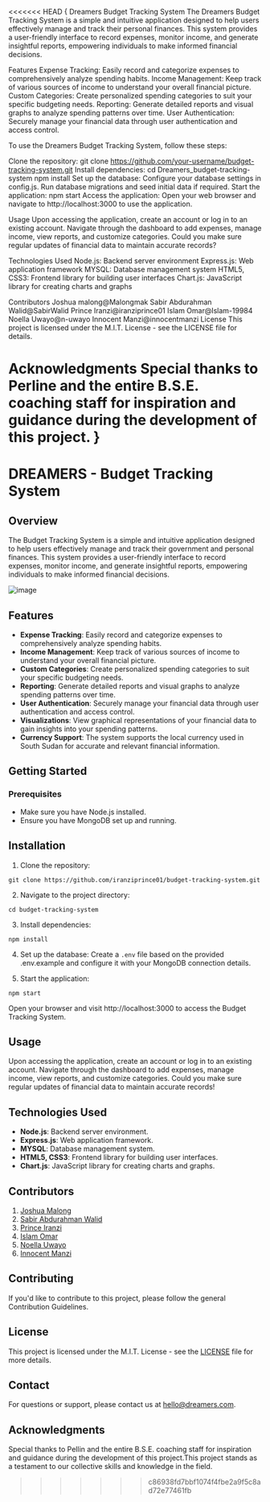<<<<<<< HEAD
{ Dreamers Budget Tracking System The Dreamers Budget Tracking System is a simple and intuitive application designed to help users effectively manage and track their personal finances. This system provides a user-friendly interface to record expenses, monitor income, and generate insightful reports, empowering individuals to make informed financial decisions.

Features Expense Tracking: Easily record and categorize expenses to comprehensively analyze spending habits. Income Management: Keep track of various sources of income to understand your overall financial picture. Custom Categories: Create personalized spending categories to suit your specific budgeting needs. Reporting: Generate detailed reports and visual graphs to analyze spending patterns over time. User Authentication: Securely manage your financial data through user authentication and access control.

To use the Dreamers Budget Tracking System, follow these steps:

Clone the repository: git clone https://github.com/your-username/budget-tracking-system.git Install dependencies: cd Dreamers_budget-tracking-system npm install Set up the database: Configure your database settings in config.js. Run database migrations and seed initial data if required. Start the application: npm start Access the application: Open your web browser and navigate to http://localhost:3000 to use the application.

Usage Upon accessing the application, create an account or log in to an existing account. Navigate through the dashboard to add expenses, manage income, view reports, and customize categories. Could you make sure regular updates of financial data to maintain accurate records?

Technologies Used Node.js: Backend server environment Express.js: Web application framework MYSQL: Database management system HTML5, CSS3: Frontend library for building user interfaces Chart.js: JavaScript library for creating charts and graphs

Contributors Joshua malong@Malongmak Sabir Abdurahman Walid@SabirWalid Prince Iranzi@iranziprince01 Islam Omar@Islam-19984 Noella Uwayo@n-uwayo Innocent Manzi@innocentmanzi License This project is licensed under the M.I.T. License - see the LICENSE file for details.

Acknowledgments Special thanks to Perline and the entire B.S.E. coaching staff for inspiration and guidance during the development of this project. }
=======
# DREAMERS - Budget Tracking System 

## Overview
The Budget Tracking System is a simple and intuitive application designed to help users effectively manage and track their government and personal finances. This system provides a user-friendly interface to record expenses, monitor income, and generate insightful reports, empowering individuals to make informed financial decisions.

![image](https://github.com/iranziprince01/budget-tracking-system/assets/116654088/498036a1-c93b-4f44-b470-f014224dd41b)


## Features 
- **Expense Tracking**: Easily record and categorize expenses to comprehensively analyze spending habits.
- **Income Management**: Keep track of various sources of income to understand your overall financial picture.
- **Custom Categories**: Create personalized spending categories to suit your specific budgeting needs.
- **Reporting**: Generate detailed reports and visual graphs to analyze spending patterns over time.
- **User Authentication**: Securely manage your financial data through user authentication and access control.
- **Visualizations**: View graphical representations of your financial data to gain insights into your spending patterns.
- **Currency Support**: The system supports the local currency used in South Sudan for accurate and relevant financial information.

## Getting Started
### Prerequisites
- Make sure you have Node.js installed.
- Ensure you have MongoDB set up and running.
  
## Installation
1. Clone the repository:
```
git clone https://github.com/iranziprince01/budget-tracking-system.git
```
2. Navigate to the project directory:
```
cd budget-tracking-system
```
3. Install dependencies:
```
npm install
```
4. Set up the database:
Create a ```.env``` file based on the provided .env.example and configure it with your MongoDB connection details.

5. Start the application:
```
npm start
```
Open your browser and visit http://localhost:3000 to access the Budget Tracking System.

## Usage 
Upon accessing the application, create an account or log in to an existing account. Navigate through the dashboard to add expenses, manage income, view reports, and customize categories. Could you make sure regular updates of financial data to maintain accurate records!

## Technologies Used 
- **Node.js**: Backend server environment.
- **Express.js**: Web application framework.
- **MYSQL**: Database management system.
- **HTML5, CSS3**: Frontend library for building user interfaces.
- **Chart.js**: JavaScript library for creating charts and graphs.

## Contributors 
1. [Joshua Malong](https://github.com/Malongmak)
2. [Sabir Abdurahman Walid](https://github.com/SabirWalid)
3. [Prince Iranzi](https://github.com/iranziprince01)
4. [Islam Omar](https://github.com/Islam-19984)
5. [Noella Uwayo](https://github.com/n-uwayo)
6. [Innocent Manzi](https://github.com/Manziinnocentmanzi)

## Contributing
If you'd like to contribute to this project, please follow the general Contribution Guidelines.

## License 
This project is licensed under the M.I.T. License - see the [LICENSE](https://opensource.org/license/mit/) file for more details.

## Contact
For questions or support, please contact us at hello@dreamers.com.

## Acknowledgments 
Special thanks to  Pellin and the entire B.S.E. coaching staff for inspiration and guidance during the development of this project.This project stands as a testament to our collective skills and knowledge in the field.

>>>>>>> c86938fd7bbf1074f4fbe2a9f5c8ad72e77461fb
